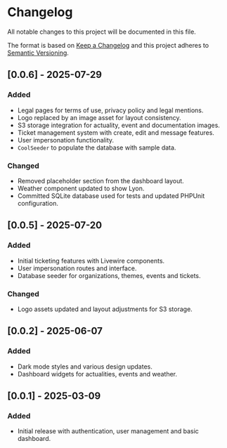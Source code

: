 # Changelog

All notable changes to this project will be documented in this file.

The format is based on [Keep a Changelog](https://keepachangelog.com/en/1.0.0/) and this project adheres to [Semantic Versioning](https://semver.org/).

## [0.0.6] - 2025-07-29
### Added
- Legal pages for terms of use, privacy policy and legal mentions.
- Logo replaced by an image asset for layout consistency.
- S3 storage integration for actuality, event and documentation images.
- Ticket management system with create, edit and message features.
- User impersonation functionality.
- `CoolSeeder` to populate the database with sample data.
### Changed
- Removed placeholder section from the dashboard layout.
- Weather component updated to show Lyon.
- Committed SQLite database used for tests and updated PHPUnit configuration.

## [0.0.5] - 2025-07-20
### Added
- Initial ticketing features with Livewire components.
- User impersonation routes and interface.
- Database seeder for organizations, themes, events and tickets.
### Changed
- Logo assets updated and layout adjustments for S3 storage.

## [0.0.2] - 2025-06-07
### Added
- Dark mode styles and various design updates.
- Dashboard widgets for actualities, events and weather.

## [0.0.1] - 2025-03-09
### Added
- Initial release with authentication, user management and basic dashboard.
